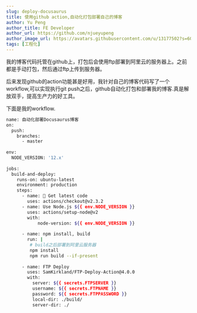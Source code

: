 ```yaml
---
slug: deploy-docusaurus
title: 使用github action,自动化打包部署自己的博客
author: Yu Peng
author_title: FE Developer
author_url: https://github.com/njueyupeng
author_image_url: https://avatars.githubusercontent.com/u/13177502?s=60&v=4
tags: [工程化]
---
```



我的博客代码托管在github上，打包后会使用ftp部署到阿里云的服务器上。之前都是手动打包，然后通过ftp上传到服务器。

后来发现github的action功能甚是好用，我针对自己的博客代码写了一个workflow,可以实现执行git push之后，github自动化打包和部署我的博客.真是解放双手，提高生产力的好工具。

<!--truncate-->

下面是我的workflow.

```bash
name: 自动化部署Docusaurus博客
on:
  push:
    branches:
      - master
      
env:
  NODE_VERSION: '12.x'
  
jobs:
  build-and-deploy:
    runs-on: ubuntu-latest
    environment: production
    steps:
      - name: 🚚 Get latest code
        uses: actions/checkout@v2.3.2
      - name: Use Node.js ${{ env.NODE_VERSION }}
        uses: actions/setup-node@v2
        with:
            node-version: ${{ env.NODE_VERSION }}
            
      - name: npm install, build
        run: |
         # build之后部署到阿里云服务器
         npm install
         npm run build --if-present
        
      - name: FTP Deploy
        uses: SamKirkland/FTP-Deploy-Action@4.0.0
        with:
          server: ${{ secrets.FTPSERVER }}
          username: ${{ secrets.FTPNAME }}
          password: ${{ secrets.FTPPASSWORD }}
          local-dir: ./build/
          server-dir: ./
```